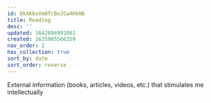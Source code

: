 ```yaml
---
id: 6kXK6xVm8TcBoJCwXHkN6
title: Reading
desc: ''
updated: 1642894991061
created: 1635905566359
nav_order: 2
has_collection: true
sort_by: date
sort_order: reverse
---
```

External information (books, articles, videos, etc.) that stimulates me intellectually